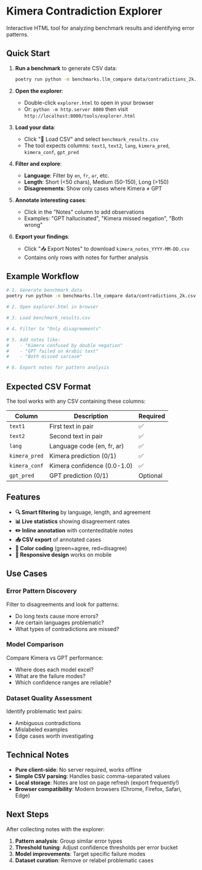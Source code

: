 # Kimera Contradiction Explorer

Interactive HTML tool for analyzing benchmark results and identifying error patterns.

## Quick Start

1. **Run a benchmark** to generate CSV data:
   ```bash
   poetry run python -m benchmarks.llm_compare data/contradictions_2k.csv --max-pairs 500 --kimera-only
   ```

2. **Open the explorer**:
   - Double-click `explorer.html` to open in your browser
   - Or: `python -m http.server 8000` then visit `http://localhost:8000/tools/explorer.html`

3. **Load your data**:
   - Click "📁 Load CSV" and select `benchmark_results.csv`
   - The tool expects columns: `text1`, `text2`, `lang`, `kimera_pred`, `kimera_conf`, `gpt_pred`

4. **Filter and explore**:
   - **Language**: Filter by `en`, `fr`, `ar`, etc.
   - **Length**: Short (<50 chars), Medium (50-150), Long (>150)
   - **Disagreements**: Show only cases where Kimera ≠ GPT

5. **Annotate interesting cases**:
   - Click in the "Notes" column to add observations
   - Examples: "GPT hallucinated", "Kimera missed negation", "Both wrong"

6. **Export your findings**:
   - Click "📥 Export Notes" to download `kimera_notes_YYYY-MM-DD.csv`
   - Contains only rows with notes for further analysis

## Example Workflow

```bash
# 1. Generate benchmark data
poetry run python -m benchmarks.llm_compare data/contradictions_2k.csv --max-pairs 200 --stats

# 2. Open explorer.html in browser

# 3. Load benchmark_results.csv

# 4. Filter to "Only disagreements" 

# 5. Add notes like:
#    - "Kimera confused by double negation"
#    - "GPT failed on Arabic text"
#    - "Both missed sarcasm"

# 6. Export notes for pattern analysis
```

## Expected CSV Format

The tool works with any CSV containing these columns:

| Column | Description | Required |
|--------|-------------|----------|
| `text1` | First text in pair | ✅ |
| `text2` | Second text in pair | ✅ |
| `lang` | Language code (en, fr, ar) | ✅ |
| `kimera_pred` | Kimera prediction (0/1) | ✅ |
| `kimera_conf` | Kimera confidence (0.0-1.0) | ✅ |
| `gpt_pred` | GPT prediction (0/1) | Optional |

## Features

- **🔍 Smart filtering** by language, length, and agreement
- **📊 Live statistics** showing disagreement rates
- **✏️ Inline annotation** with contenteditable notes
- **📥 CSV export** of annotated cases
- **🎨 Color coding** (green=agree, red=disagree)
- **📱 Responsive design** works on mobile

## Use Cases

### Error Pattern Discovery
Filter to disagreements and look for patterns:
- Do long texts cause more errors?
- Are certain languages problematic?
- What types of contradictions are missed?

### Model Comparison
Compare Kimera vs GPT performance:
- Where does each model excel?
- What are the failure modes?
- Which confidence ranges are reliable?

### Dataset Quality Assessment
Identify problematic text pairs:
- Ambiguous contradictions
- Mislabeled examples
- Edge cases worth investigating

## Technical Notes

- **Pure client-side**: No server required, works offline
- **Simple CSV parsing**: Handles basic comma-separated values
- **Local storage**: Notes are lost on page refresh (export frequently!)
- **Browser compatibility**: Modern browsers (Chrome, Firefox, Safari, Edge)

## Next Steps

After collecting notes with the explorer:

1. **Pattern analysis**: Group similar error types
2. **Threshold tuning**: Adjust confidence thresholds per error bucket
3. **Model improvements**: Target specific failure modes
4. **Dataset curation**: Remove or relabel problematic cases